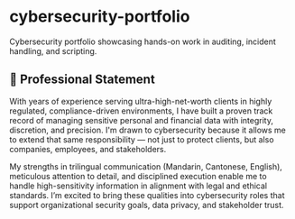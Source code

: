 # cybersecurity-portfolio
Cybersecurity portfolio showcasing hands-on work in auditing, incident handling, and scripting.
## 🔐 Professional Statement

With years of experience serving ultra-high-net-worth clients in highly regulated, compliance-driven environments, I have built a proven track record of managing sensitive personal and financial data with integrity, discretion, and precision. I'm drawn to cybersecurity because it allows me to extend that same responsibility — not just to protect clients, but also companies, employees, and stakeholders.

My strengths in trilingual communication (Mandarin, Cantonese, English), meticulous attention to detail, and disciplined execution enable me to handle high-sensitivity information in alignment with legal and ethical standards. I’m excited to bring these qualities into cybersecurity roles that support organizational security goals, data privacy, and stakeholder trust.
